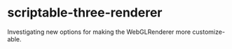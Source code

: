# scriptable-three-renderer
Investigating new options for making the WebGLRenderer more customize-able.
